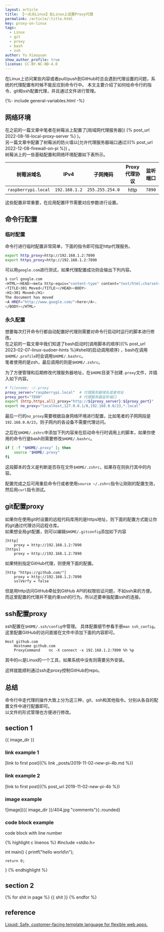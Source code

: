 ```yaml
---
layout: article
title: 【一点点Linux】在Linux上设置Proxy代理
permalink: /article/:title.html
key: proxy-on-linux
tags: 
  - Linux
  - git
  - proxy
  - bash
  - zsh
author: Yu Xiaoyuan
show_author_profile: true
license: CC-BY-NC-ND-4.0
---
```


<!-- abstract begin -->
在Linux上访问某些内容或者pull/push到GitHub时总会遇到代理设置的问题，系统的代理配置有时候不能反应到命令行中。
本文主要介绍了如何给命令行的指令、git和ssh配置代理，并且通过文件进行管理。
<!-- abstract end -->

<!--more-->

<!-- begin include -->
{%- include general-variables.html -%}
<!-- end include -->

<!-- begin private variable of Liquid -->

<!-- {%- increment equation-h2-1 -%} -->
<!-- end private variable of Liquid -->

## 网络环境

在之前的一篇文章中笔者在树莓派上配置了[局域网代理服务器]( {% post_url 2022-08-18-local-proxy-server %} )。  
另一篇文章中配置了树莓派的防火墙以[允许代理服务器端口通过]({% post_url 2022-12-08-firewall-on-pi %}) 。  
树莓派上的一些基础配置和网络环境配置如下表所示。

| 树莓派域名 | IPv4 | 子网掩码 | Proxy代理协议 | 监听端口 |
|:---:|:---:|:---:|:---:|:---:|
| `raspberrypi.local` | `192.168.1.2` | `255.255.254.0` | http | `7890` |

这些配置非常重要，在应用配置环节需要对应参数进行设置。

## 命令行配置

### 临时配置

命令行进行临时配置非常简单，下面的指令即可指定http代理服务。

```bash
export http_proxy=http://192.168.1.2:7890
export https_proxy=http://192.168.1.2:7890
```

可以用`google.com`进行测试，如果代理配置成功则会输出下列内容。

```bash
$ curl google.com
<HTML><HEAD><meta http-equiv="content-type" content="text/html;charset=utf-8">
<TITLE>301 Moved</TITLE></HEAD><BODY>
<H1>301 Moved</H1>
The document has moved
<A HREF="http://www.google.com/">here</A>.
</BODY></HTML>
```

### 永久配置

想要每次打开命令行都自动配置好代理则需要对命令行启动时运行的脚本进行修改。  
在之前的一篇文章中我们知道了bash启动时[调用脚本的顺序]({% post_url 2023-02-07-linux-sudoer-hints %}#shell的启动调用顺序) ，bash在调用`$HOME/.profile`时会调用`$HOME/.bashrc`。  
笔者使用的是zsh，最后调用的则是`$HOME/.zshrc`。

<!-- 考虑到不是所有用户都有管理员权限，这里就以修改用户层面设置为例。   -->
为了方便管理和后期修改代理服务器地址，在`$HOME`目录下创建`.proxy`文件，并插入如下内容。

```bash
# filename: ~/.proxy
proxy_server="raspberrypi.local"  # 代理服务器域名或者地址
proxy_port="7890"                 # 代理服务器监听端口
export {http,https,all}_proxy="http://${proxy_server}:${proxy_port}"
export no_proxy="localhost,127.0.0.1/8,192.168.0.0/23,*.local"
```

最后一行的`no_proxy`需要根据自身网络环境进行配置，比如笔者的子网网段是`192.168.0.0/23`，则子网内的各设备不需要代理访问。

之后在`$HOME/.zshrc`中添加下列内容来在启动命令行时调用上的脚本，如果你使用的命令行是bash则需要修改`$HOME/.bashrc`。

```bash
if [ -f "$HOME/.proxy" ]; then
    source "$HOME/.proxy"
fi
```

这段脚本的含义是判断是否存在文件`$HOME/.zshrc`，如果存在则执行其中的内容。

配置完成之后可用重启命令行或者使用`source ~/.zshrc`指令让刚刚的配置生效，然后用`curl`指令测试。

## git配置proxy

如果你在使用git时设置的远程代码库用的是https地址，则下面的配置方式能让你的git通过代理访问远程仓库。  
如果想全局git配置，则可以编辑`$HOME/.gitconfig`添加如下内容

```config
[http]
    proxy = http://192.168.1.2:7890
[https]
    proxy = http://192.168.1.2:7890
```

如果特别指定GitHub代理，则使用下面的配置。

```config
[http "https://github.com/"]
    proxy = http://192.168.1.2:7890
    sslVerfy = false
```

但是用http访问GitHub牵扯到GitHub API的权限验证问题，不如ssh来的方便。
而这里配置的代理并不能约束ssh的行为。所以还要单独配置ssh的连接。

## ssh配置proxy

ssh配置在`$HOME/.ssh/config`中管理。
具体配置细节参看手册`man ssh_config`。  
这里配置GitHub的访问直接在文件中添加下面的内容即可。

```config
Host github.com
    Hostname github.com
    ProxyCommand    nc -X connect -x 192.168.1.2:7890 %h %p
```

其中的`nc`是Linux的一个工具，如果系统中没有则需要另外安装。

这样就能顺利通过ssh走proxy控制GitHub的repo。

## 总结

命令行中走代理的操作大致上分为这三种，git、ssh和其他指令。分别从各自的配置文件中进行配置即可。  
以文件的形式管理也方便进行修改。

## section 1

{{ image_dir }}

### link example 1

[link to first post]({% link _posts/2019-11-02-new-pi-4b.md %})

### link example 2

[link to first post]({% post_url 2019-11-02-new-pi-4b %})

### image example

![image]({{ image_dir }}/404.jpg "comments"){:.rounded}

### code block example

code block with line number

{% highlight c linenos %}
#include <stdio.h>

int main() {
    printf("hello world\n");

    return 0;
}
{% endhighlight %}

## section 2

{% for shit in page %}
{{ shit }}
{% endfor %}

## reference

[Liquid: Safe, customer-facing template language for flexible web apps.](https://shopify.github.io/liquid/)
